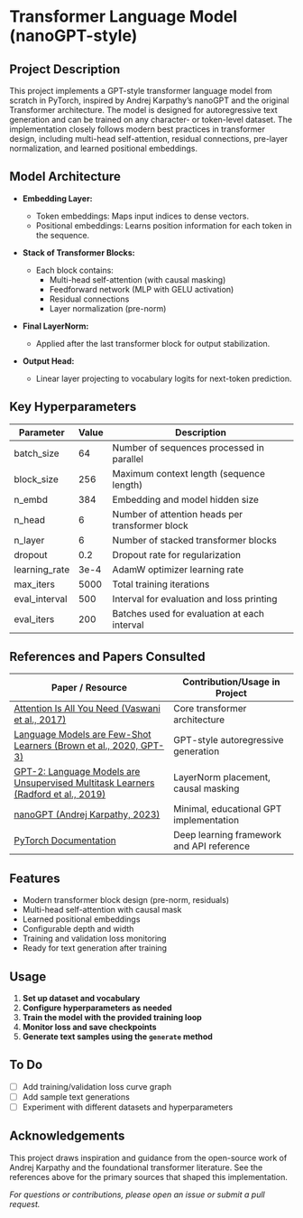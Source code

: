 # Transformer Language Model (nanoGPT-style)

## Project Description

This project implements a GPT-style transformer language model from scratch in PyTorch, inspired by Andrej Karpathy’s nanoGPT and the original Transformer architecture. The model is designed for autoregressive text generation and can be trained on any character- or token-level dataset. The implementation closely follows modern best practices in transformer design, including multi-head self-attention, residual connections, pre-layer normalization, and learned positional embeddings.

## Model Architecture

- **Embedding Layer:**  
  - Token embeddings: Maps input indices to dense vectors.
  - Positional embeddings: Learns position information for each token in the sequence.

- **Stack of Transformer Blocks:**  
  - Each block contains:
    - Multi-head self-attention (with causal masking)
    - Feedforward network (MLP with GELU activation)
    - Residual connections
    - Layer normalization (pre-norm)

- **Final LayerNorm:**  
  - Applied after the last transformer block for output stabilization.

- **Output Head:**  
  - Linear layer projecting to vocabulary logits for next-token prediction.

## Key Hyperparameters

| Parameter         | Value      | Description                                             |
|-------------------|------------|--------------------------------------------------------|
| batch_size        | 64         | Number of sequences processed in parallel              |
| block_size        | 256        | Maximum context length (sequence length)               |
| n_embd            | 384        | Embedding and model hidden size                        |
| n_head            | 6          | Number of attention heads per transformer block        |
| n_layer           | 6          | Number of stacked transformer blocks                   |
| dropout           | 0.2        | Dropout rate for regularization                        |
| learning_rate     | 3e-4       | AdamW optimizer learning rate                          |
| max_iters         | 5000       | Total training iterations                              |
| eval_interval     | 500        | Interval for evaluation and loss printing              |
| eval_iters        | 200        | Batches used for evaluation at each interval           |

## References and Papers Consulted

| Paper / Resource                                                                 | Contribution/Usage in Project              |
|----------------------------------------------------------------------------------|--------------------------------------------|
| [Attention Is All You Need (Vaswani et al., 2017)](https://arxiv.org/abs/1706.03762)                               | Core transformer architecture              |
| [Language Models are Few-Shot Learners (Brown et al., 2020, GPT-3)](https://arxiv.org/abs/2005.14165)              | GPT-style autoregressive generation        |
| [GPT-2: Language Models are Unsupervised Multitask Learners (Radford et al., 2019)](https://cdn.openai.com/better-language-models/language_models_are_unsupervised_multitask_learners.pdf) | LayerNorm placement, causal masking        |
| [nanoGPT (Andrej Karpathy, 2023)](https://github.com/karpathy/nanoGPT)                                                | Minimal, educational GPT implementation    |
| [PyTorch Documentation](https://pytorch.org/docs/stable/index.html)                                                          | Deep learning framework and API reference  |

## Features

- Modern transformer block design (pre-norm, residuals)
- Multi-head self-attention with causal mask
- Learned positional embeddings
- Configurable depth and width
- Training and validation loss monitoring
- Ready for text generation after training

## Usage

1. **Set up dataset and vocabulary**
2. **Configure hyperparameters as needed**
3. **Train the model with the provided training loop**
4. **Monitor loss and save checkpoints**
5. **Generate text samples using the `generate` method**

## To Do

- [ ] Add training/validation loss curve graph
- [ ] Add sample text generations
- [ ] Experiment with different datasets and hyperparameters

## Acknowledgements

This project draws inspiration and guidance from the open-source work of Andrej Karpathy and the foundational transformer literature. See the references above for the primary sources that shaped this implementation.

*For questions or contributions, please open an issue or submit a pull request.*
